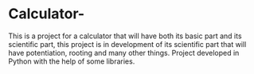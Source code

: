 # Calculator-
This is a project for a calculator that will have both its basic part and its scientific part, this project is in development of its scientific part that will have potentiation, rooting and many other things.
Project developed in Python with the help of some libraries.
